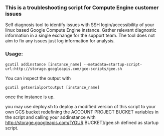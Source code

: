 ### This is a troubleshooting script for Compute Engine customer issues

Self diagnosis tool to identify issues with SSH login/accessibility of your linux based Google Compute Engine instance.
Gather relevant diagnostic information in a single exchange for the support team. The tool does not aim to fix any issues just log information for analysis.

### Usage:
```
gcutil addinstance [instance_name] --metadata=startup-script-url:http://storage.googleapis.com/gce-scripts/gee.sh
```
You can inspect the output with
```
gcutil getserialportoutput [instance_name]
```
once the instance is up.

you may use deploy.sh to deploy a modified version of this script to your own GCS bucket
redefining the ACCOUNT PROJECT BUCKET variables in the script and calling your addinstance
with http://storage.googleapis.com/[YOUR BUCKET]/gee.sh defined as startup script.
